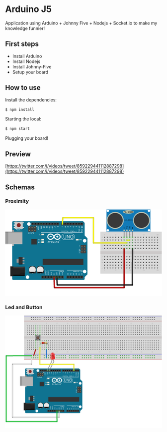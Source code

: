 # Arduino J5

Application using Arduino + Johnny Five + Nodejs + Socket.io to make my knowledge funnier!

## First steps

- Install Arduino
- Install Nodejs
- Install Johnny-Five
- Setup your board

## How to use

Install the dependencies:

```bash
$ npm install
```

Starting the local:

```bash
$ npm start
```

Plugging your board!

## Preview
[https://twitter.com/i/videos/tweet/859229441112887298](https://twitter.com/i/videos/tweet/859229441112887298)

## Schemas

### Proximity
![Proximity Schema](schemas/schema-proximity.png)

### Led and Button
![Led and Button Schema](schemas/schema-led-button.png)
